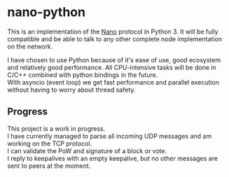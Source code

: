# nano-python
This is an implementation of the [Nano](https://nano.org) protocol in Python 3. It will be fully compatible and be able to talk to any other complete node implementation on the network.  
  
I have chosen to use Python because of it's ease of use, good ecosystem and relatively good performance. All CPU-intensive tasks will be done in C/C++ combined with python bindings in the future.  
With asyncio (event loop) we get fast performance and parallel execution without having to worry about thread safety.  

## Progress
This project is a work in progress.  
I have currently managed to parse all incoming UDP messages and am working on the TCP protocol.  
I can validate the PoW and signature of a block or vote.  
I reply to keepalives with an empty keepalive, but no other messages are sent to peers at the moment.
